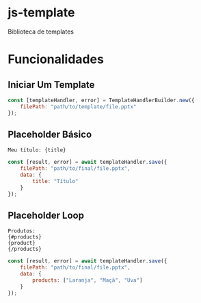 # js-template
Biblioteca de templates

# Funcionalidades

## Iniciar Um Template
```js
const [templateHandler, error] = TemplateHandlerBuilder.new({
    filePath: "path/to/template/file.pptx"
});
```

## Placeholder Básico
```
Meu título: {title}
```

```js
const [result, error] = await templateHandler.save({
    filePath: "path/to/final/file.pptx",
    data: {
        title: "Título"
    }
});
```

## Placeholder Loop
```
Produtos:
{#products}
{product}
{/products}
```

```js
const [result, error] = await templateHandler.save({
    filePath: "path/to/final/file.pptx",
    data: {
        products: ["Laranja", "Maçã", "Uva"]
    }
});
```
